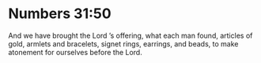 # Numbers 31:50

And we have brought the Lord ’s offering, what each man found, articles of gold, armlets and bracelets, signet rings, earrings, and beads, to make atonement for ourselves before the Lord.
